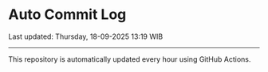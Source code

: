 # Auto Commit Log

Last updated: Thursday, 18-09-2025 13:19 WIB

---

This repository is automatically updated every hour using GitHub Actions.
